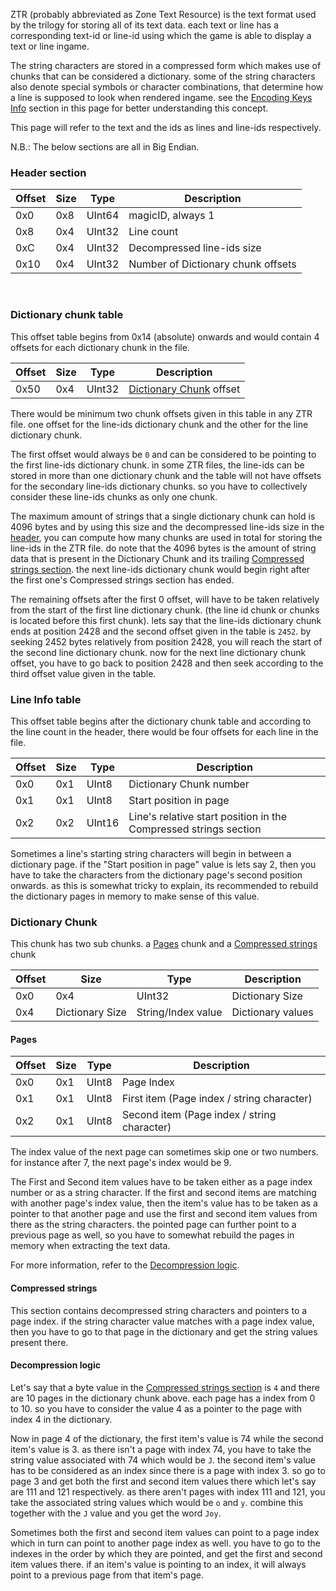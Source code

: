 ZTR (probably abbreviated as Zone Text Resource) is the text format used by the trilogy for storing all of its text data. each text or line has a corresponding text-id or line-id using which the game is able to display a text or line ingame. 

The string characters are stored in a compressed form which makes use of chunks that can be considered a dictionary. some of the string characters also denote special symbols or character combinations, that determine how a line is supposed to look when rendered ingame. see the [Encoding Keys Info](encoding-keys-info.md) section in this page for better understanding this concept.

This page will refer to the text and the ids as lines and line-ids respectively.
<br>

N.B.: The below sections are all in Big Endian.

### Header section
| Offset | Size | Type | Description |
| --- | --- | --- | --- |
| 0x0 | 0x8 | UInt64 | magicID, always 1 |
| 0x8 | 0x4 | UInt32 | Line count |
| 0xC | 0x4 | UInt32 | Decompressed line-ids size |
| 0x10 | 0x4 | UInt32 | Number of Dictionary chunk offsets |
<br>

### Dictionary chunk table

This offset table begins from 0x14 (absolute) onwards and would contain 4 offsets for each dictionary chunk in the file. 

| Offset | Size | Type | Description |
| --- | --- | --- | --- |
| 0x50 | 0x4 | UInt32 | [Dictionary Chunk](#dictionary-chunk) offset |

There would be minimum two chunk offsets given in this table in any ZTR file. one offset for the line-ids dictionary chunk and the other for the line dictionary chunk.

The first offset would always be ``0`` and can be considered to be pointing to the first line-ids dictionary chunk. in some ZTR files, the line-ids can be stored in more than one dictionary chunk and the table will not have offsets for the secondary line-ids dictionary chunks. so you have to collectively consider these line-ids chunks as only one chunk.

The maximum amount of strings that a single dictionary chunk can hold is 4096 bytes and by using this size and the decompressed line-ids size in the [header](#header-section), you can compute how many chunks are used in total for storing the line-ids in the ZTR file. do note that the 4096 bytes is the amount of string data that is present in the Dictionary Chunk and its trailing [Compressed strings section](#compressed-strings). the next line-ids dictionary chunk would begin right after the first one's Compressed strings section has ended. 

The remaining offsets after the first 0 offset, will have to be taken relatively from the start of the first line dictionary chunk. (the line id chunk or chunks is located before this first chunk). lets say that the line-ids dictionary chunk ends at position 2428 and the second offset given in the table is ``2452``. by seeking 2452 bytes relatively from position 2428, you will reach the start of the second line dictionary chunk. now for the next line dictionary chunk offset, you have to go back to position 2428 and then seek according to the third offset value given in the table.
<br>


### Line Info table

This offset table begins after the dictionary chunk table and according to the line count in the header, there would be four offsets for each line in the file.

| Offset | Size | Type | Description |
| --- | --- | --- | --- |
| 0x0 | 0x1 | UInt8 | Dictionary Chunk number |
| 0x1 | 0x1 | UInt8 | Start position in page |
| 0x2 | 0x2 | UInt16 | Line's relative start position in the Compressed strings section |

Sometimes a line's starting string characters will begin in between a dictionary page. if the "Start position in page" value is lets say 2, then you have to take the characters from the dictionary page's second position onwards. as this is somewhat tricky to explain, its recommended to rebuild the dictionary pages in memory to make sense of this value. 
<br>

### Dictionary Chunk

This chunk has two sub chunks. a [Pages](#pages) chunk and a [Compressed strings](#compressed-strings) chunk

| Offset | Size | Type | Description |
| --- | --- | --- | --- |
| 0x0 | 0x4 | UInt32 | Dictionary Size |
| 0x4 | Dictionary Size | String/Index value | Dictionary values |


#### Pages
| Offset | Size | Type | Description |
| --- | --- | --- | --- |
| 0x0 | 0x1 | UInt8 | Page Index |
| 0x1 | 0x1 | UInt8 | First item (Page index / string character) |
| 0x2 | 0x1 | UInt8 | Second item (Page index / string character) |

The index value of the next page can sometimes skip one or two numbers. for instance after 7, the next page's index would be 9.

The First and Second item values have to be taken either as a page index number or as a string character. 
If the first and second items are matching with another page's index value, then the item's value has to be taken as a pointer to that another page and use the first and second item values from there as the string characters. the pointed page can further point to a previous page as well, so you have to somewhat rebuild the pages in memory when extracting the text data. 

For more information, refer to the [Decompression logic](#decompression-logic).
<br>

#### Compressed strings
This section contains decompressed string characters and pointers to a page index. if the string character value matches with a page index value, 
then you have to go to that page in the dictionary and get the string values present there.

#### Decompression logic
Let's say that a byte value in the [Compressed strings section](#compressed-strings) is ``4`` and there are 10 pages in the dictionary chunk above. each page has a index from 0 to 10. so you have to consider the value 4 as a pointer to the page with index 4 in the dictionary. 

Now in page 4 of the dictionary, the first item's value is 74 while the second item's value is 3. as there isn't a page with index 74, you have to take the string value associated with 74 which would be ``J``. the second item's value has to be considered as an index since there is a page with index 3. so go to page 3 and get both the first and second item values there which let's say are 111 and 121 respectively. as there aren't pages with index 111 and 121, you take the associated string values which would be ``o`` and ``y``. combine this together with the ``J`` value and you get the word ``Joy``.

Sometimes both the first and second item values can point to a page index which in turn can point to another page index as well. you have to go to the indexes in the order by which they are pointed, and get the first and second item values there. if an item's value is pointing to an index, it will always point to a previous page from that item's page.